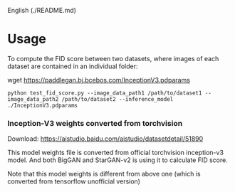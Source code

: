 English (./README.md)

# Usage

To compute the FID score between two datasets, where images of each dataset are contained in an individual folder:

wget https://paddlegan.bj.bcebos.com/InceptionV3.pdparams
```
python test_fid_score.py --image_data_path1 /path/to/dataset1 --image_data_path2 /path/to/dataset2 --inference_model ./InceptionV3.pdparams
```

### Inception-V3 weights converted from torchvision

Download: https://aistudio.baidu.com/aistudio/datasetdetail/51890

This model weights file is converted from official torchvision inception-v3 model. And both BigGAN and StarGAN-v2 is using it to calculate FID score.

Note that this model weights is different from above one (which is converted from tensorflow unofficial version)

